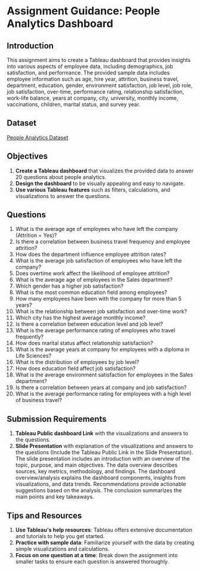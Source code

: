 # Assignment Guidance: People Analytics Dashboard

## Introduction
This assignment aims to create a Tableau dashboard that provides insights into various aspects of employee data, including demographics, job satisfaction, and performance. The provided sample data includes employee information such as age, hire year, attrition, business travel, department, education, gender, environment satisfaction, job level, job role, job satisfaction, over-time, performance rating, relationship satisfaction, work-life balance, years at company, city, university, monthly income, vaccinations, children, marital status, and survey year.

## Dataset
[People Analytics Dataset](https://docs.google.com/spreadsheets/d/1x9Kx6nKPpOhrvQ_BaGVGHGGYXLuZKdlNHDOX0IkQjAg/edit?usp=sharing)

## Objectives
1. **Create a Tableau dashboard** that visualizes the provided data to answer 20 questions about people analytics.
2. **Design the dashboard** to be visually appealing and easy to navigate.
3. **Use various Tableau features** such as filters, calculations, and visualizations to answer the questions.

## Questions
1. What is the average age of employees who have left the company (Attrition = Yes)?
2. Is there a correlation between business travel frequency and employee attrition?
3. How does the department influence employee attrition rates?
4. What is the average job satisfaction of employees who have left the company?
5. Does overtime work affect the likelihood of employee attrition?
6.  What is the average age of employees in the Sales department?
7. Which gender has a higher job satisfaction?
8. What is the most common education field among employees?
9. How many employees have been with the company for more than 5 years?
10. What is the relationship between job satisfaction and over-time work?
11. Which city has the highest average monthly income?
12. Is there a correlation between education level and job level?
13. What is the average performance rating of employees who travel frequently?
14. How does marital status affect relationship satisfaction?
15. What is the average years at company for employees with a diploma in Life Sciences?
16. What is the distribution of employees by job level?
17. How does education field affect job satisfaction?
18. What is the average environment satisfaction for employees in the Sales department?
19. Is there a correlation between years at company and job satisfaction?
120. What is the average performance rating for employees with a high level of business travel?

## Submission Requirements
1. **Tableau Public dashboard Link** with the visualizations and answers to the questions.
2. **Slide Presentation** with explanation of the visualizations and answers to the questions (Include the Tableau Public Link in the Slide Presentation).
The slide presentation includes an introduction with an overview of the topic, purpose, and main objectives. The data overview describes sources, key metrics, methodology, and findings. The dashboard overview/analysis explains the dashboard components, insights from visualizations, and data trends. Recommendations provide actionable suggestions based on the analysis. The conclusion summarizes the main points and key takeaways.

## Tips and Resources
1. **Use Tableau's help resources**: Tableau offers extensive documentation and tutorials to help you get started.
2. **Practice with sample data**: Familiarize yourself with the data by creating simple visualizations and calculations.
3. **Focus on one question at a time**: Break down the assignment into smaller tasks to ensure each question is answered thoroughly.
